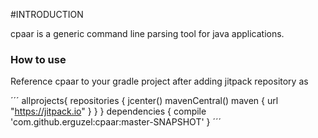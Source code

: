 #INTRODUCTION

cpaar is a generic command line parsing tool for java applications. 

### How to use

Reference cpaar to your gradle project after adding jitpack repository as

´´´
allprojects{
    repositories {
        jcenter()
        mavenCentral()
        maven { url "https://jitpack.io" }
    }
}
dependencies {
    compile 'com.github.erguzel:cpaar:master-SNAPSHOT'
}
´´´


